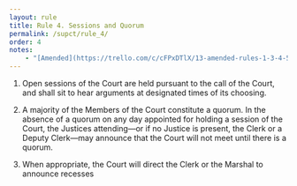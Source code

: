 ```yaml
---
layout: rule
title: Rule 4. Sessions and Quorum
permalink: /supct/rule_4/
order: 4
notes:
    - "[Amended](https://trello.com/c/cFPxDTlX/13-amended-rules-1-3-4-5-6-7-15-25-26-27-29-32-33-34-35-38-39-43) on June 13th, 2025, to take effect on June 28th, 2025."
---
```


1. Open sessions of the Court are held pursuant to the call of the Court, and shall sit to hear arguments at designated times of its choosing.

2. A majority of the Members of the Court constitute a quorum. In the absence of a quorum on any day appointed for holding a session of the Court, the Justices attending—or if no Justice is present, the Clerk or a Deputy Clerk—may announce that the Court will not meet until there is a quorum.

3. When appropriate, the Court will direct the Clerk or the Marshal to announce recesses
